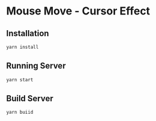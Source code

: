 # Mouse Move - Cursor Effect

## Installation

```bash
yarn install
```

## Running Server

```bash
yarn start
```

## Build Server

```bash
yarn buiid
```
